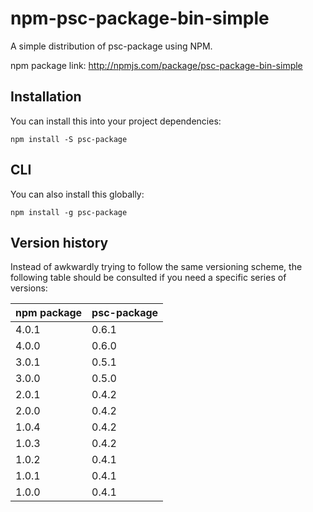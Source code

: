 # npm-psc-package-bin-simple

A simple distribution of psc-package using NPM.

npm package link: <http://npmjs.com/package/psc-package-bin-simple>

## Installation

You can install this into your project dependencies:

```
npm install -S psc-package
```

## CLI

You can also install this globally:

```
npm install -g psc-package
```

## Version history

Instead of awkwardly trying to follow the same versioning scheme, the following table should be consulted if you need a specific series of versions:

| npm package | psc-package |
| ----------- | ----------- |
| 4.0.1       | 0.6.1       |
| 4.0.0       | 0.6.0       |
| 3.0.1       | 0.5.1       |
| 3.0.0       | 0.5.0       |
| 2.0.1       | 0.4.2       |
| 2.0.0       | 0.4.2       |
| 1.0.4       | 0.4.2       |
| 1.0.3       | 0.4.2       |
| 1.0.2       | 0.4.1       |
| 1.0.1       | 0.4.1       |
| 1.0.0       | 0.4.1       |
